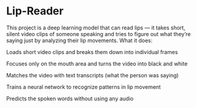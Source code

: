 # Lip-Reader
This project is a deep learning model that can read lips — it takes short, silent video clips of someone speaking and tries to figure out what they’re saying just by analyzing their lip movements.
What it does: 

  Loads short video clips and breaks them down into individual frames

  Focuses only on the mouth area and turns the video into black and white

  Matches the video with text transcripts (what the person was saying)

  Trains a neural network to recognize patterns in lip movement

  Predicts the spoken words without using any audio
